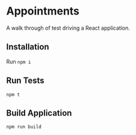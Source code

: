 # Appointments

A walk through of test driving a React application.

## Installation

Run `npm i`

## Run Tests

`npm t`

## Build Application

`npm run build`
